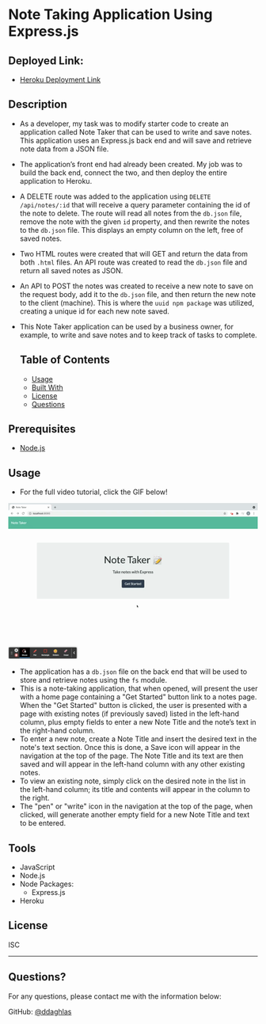 # Note Taking Application Using Express.js

## Deployed Link:
- [Heroku Deployment Link](https://vast-castle-82314.herokuapp.com/) 

## Description
- As a developer, my task was to modify starter code to create an application called Note Taker that can be used to write and save notes. This application uses an Express.js back end and will save and retrieve note data from a JSON file.
- The application’s front end had already been created. My job was to build the back end, connect the two, and then deploy the entire application to Heroku.
- A DELETE route was added to the application using `DELETE /api/notes/:id` that will receive a query parameter containing the id of the note to delete. The route will read all notes from the `db.json` file, remove the note with the given `id` property, and then rewrite the notes to the `db.json` file. This displays an empty column on the left, free of saved notes. 
- Two HTML routes were created that will GET and return the data from both `.html` files. An API route was created to read the `db.json` file and return all saved notes as JSON.
- An API to POST the notes was created to receive a new note to save on the request body, add it to the `db.json` file, and then return the new note to the client (machine). This is where the `uuid npm package` was utilized, creating a unique id for each new note saved.
- This Note Taker application can be used by a business owner, for example, to write and save notes and to keep track of tasks to complete. 


  ## Table of Contents
  * [Usage](#usage)
  * [Built With](#tools)
  * [License](#license)
  * [Questions](#questions)


## Prerequisites
- [Node.js](https://nodejs.org/en/)

## Usage

- For the full video tutorial, click the GIF below!

[![usage video](./images/ExpressGIF.gif)](https://drive.google.com/file/d/1vkpwSqGQfMHAKnLFePK7KGagUtt0KJq5/view "Click me for full video tutorial!")

- The application has a `db.json` file on the back end that will be used to store and retrieve notes using the `fs` module.
- This is a note-taking application, that when opened, will present the user with a home page containing a "Get Started" button link to a notes page. When the "Get Started" button is clicked, the user is presented with a page with existing notes (if previously saved) listed in the left-hand column, plus empty fields to enter a new Note Title and the note’s text in the right-hand column. 
- To enter a new note, create a Note Title and insert the desired text in the note's text section. Once this is done, a Save icon will appear in the navigation at the top of the page. The Note Title and its text are then saved and will appear in the left-hand column with any other existing notes.
- To view an existing note, simply click on the desired note in the list in the left-hand column; its title and contents will appear in the column to the right. 
- The "pen" or "write" icon in the navigation at the top of the page, when clicked, will generate another empty field for a new Note Title and text to be entered. 

## Tools
- JavaScript
- Node.js
- Node Packages:
  * Express.js
- Heroku

## License


ISC


---


  ## Questions?
  
  For any questions, please contact me with the information below:

  GitHub: [@ddaghlas](https://api.github.com/users/ddaghlas) 

